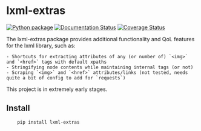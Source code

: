 lxml-extras
===========

[![Python package](https://github.com/nonnaghcaz/lxml-extras/actions/workflows/python-package-tox.yml/badge.svg)](https://github.com/nonnaghcaz/lxml-extras/actions/workflows/python-package-tox.yml)
[![Documentation Status](https://readthedocs.org/projects/lxml-extras/badge/?version=latest)](https://lxml-extras.readthedocs.io/en/latest/?badge=latest)
[![Coverage Status](https://coveralls.io/repos/github/nonnaghcaz/lxml-extras/badge.svg?branch=master)](https://coveralls.io/github/nonnaghcaz/lxml-extras?branch=master)

The lxml-extras package provides additional functionality and QoL features for the lxml library, such as:  

    - Shortcuts for extracting attributes of any (or number of) `<img>` and `<href>` tags with default xpaths  
    - Stringifying node contents while maintaining internal tags (or not)  
    - Scraping `<img>` and `<href>` attributes/links (not tested, needs quite a bit of config to add for `requests`)  

This project is in extremely early stages.


Install
-------

```shell
    pip install lxml-extras
```
